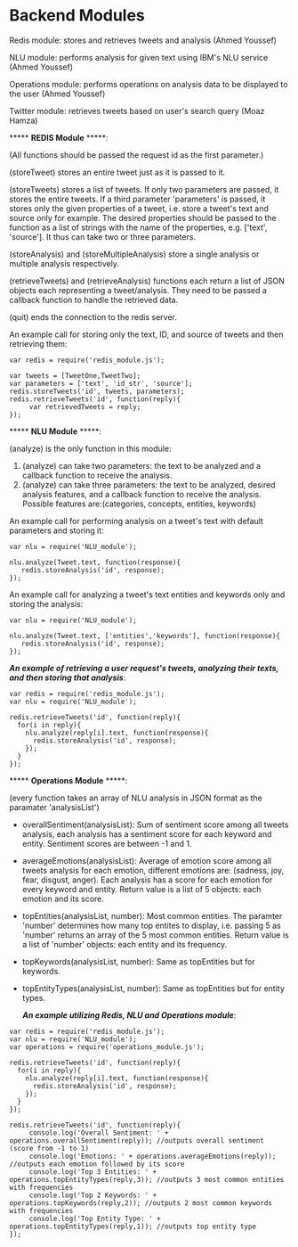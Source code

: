 # Backend Modules
Redis module: stores and retrieves tweets and analysis (Ahmed Youssef)

NLU module: performs analysis for given text using IBM's NLU service (Ahmed Youssef)

Operations module: performs operations on analysis data to be displayed to the user (Ahmed Youssef)

Twitter module: retrieves tweets based on user's search query (Moaz Hamza)

***** **REDIS Module** *****:

(All functions should be passed the request id as the first parameter.)

(storeTweet) stores an entire tweet just as it is passed to it.

(storeTweets) stores a list of tweets. If only two parameters are passed, it stores the entire tweets. If a third parameter 'parameters' is passed, it stores only the given properties of a tweet, i.e. store a tweet's text and source only for example. The desired properties should be passed to the function as a list of strings with the name of the properties, e.g. ['text', 'source']. It thus can take two or three parameters.

(storeAnalysis) and (storeMultipleAnalysis) store a single analysis or multiple analysis respectively.

(retrieveTweets) and (retrieveAnalysis) functions each return a list of JSON objects each representing a tweet/analysis. They  need to be passed a callback function to handle the retrieved data.

(quit) ends the connection to the redis server.


An example call for storing only the text, ID, and source of tweets and then retrieving them:

```
var redis = require('redis_module.js');

var tweets = [TweetOne,TweetTwo];
var parameters = ['text', 'id_str', 'source'];
redis.storeTweets('id', tweets, parameters);
redis.retrieveTweets('id', function(reply){
     var retrievedTweets = reply;
});
```

***** **NLU Module** *****:

(analyze) is the only function in this module:

1. (analyze) can take two parameters: the text to be analyzed and a callback function to receive the analysis.
2. (analyze) can take three parameters:  the text to be analyzed, desired analysis features, and a callback function to receive the analysis. Possible features are:(categories, concepts, entities, keywords)

An example call for performing analysis on a tweet's text with default parameters and storing it:

```
var nlu = require('NLU_module');

nlu.analyze(Tweet.text, function(response){
   redis.storeAnalysis('id', response);
});
 ``` 
 
 An example call for  analyzing a tweet's text entities and keywords only and storing the analysis:

```
var nlu = require('NLU_module');

nlu.analyze(Tweet.text, ['entities','keywords'], function(response){
   redis.storeAnalysis('id', response);
});
 ``` 
 
 
  
  ***An example of retrieving a user request's tweets, analyzing their texts, and then storing that analysis***:
  
```
var redis = require('redis_module.js');
var nlu = require('NLU_module');

redis.retrieveTweets('id', function(reply){
  for(i in reply){
    nlu.analyze(reply[i].text, function(response){
      redis.storeAnalysis('id', response);
    });
  }
});
```

***** **Operations Module** *****:

(every function takes an array of NLU analysis in JSON format as the paramater 'analysisList')

- overallSentiment(analysisList): Sum of sentiment score among all tweets analysis, each analysis has a sentiment score for each keyword and entity. Sentiment scores are between -1 and 1.

- averageEmotions(analysisList): Average of emotion score among all tweets analysis for each emotion, different emotions are: (sadness, joy, fear, disgust, anger). Each analysis has a score for each emotion for every keyword and entity. Return value is a list of 5 objects: each emotion and its score.

- topEntities(analysisList, number): Most common entities. The paramter 'number' determines how many top entites to display, i.e. passing 5 as 'number' returns an array of the 5 most common entities. Return value is a list of 'number' objects: each entity and its frequency.

- topKeywords(analysisList, number): Same as topEntities but for keywords.

- topEntityTypes(analysisList, number): Same as topEntities but for entity types.

  ***An example utilizing Redis, NLU and Operations module***:
  
```
var redis = require('redis_module.js');
var nlu = require('NLU_module');
var operations = require('operations_module.js');

redis.retrieveTweets('id', function(reply){
  for(i in reply){
    nlu.analyze(reply[i].text, function(response){
      redis.storeAnalysis('id', response);
    });
  }
});

redis.retrieveTweets('id', function(reply){
     console.log('Overall Sentiment: ' + operations.overallSentiment(reply)); //outputs overall sentiment (score from -1 to 1)
     console.log('Emotions: ' + operations.averageEmotions(reply)); //outputs each emotion followed by its score
     console.log('Top 3 Entities: ' + operations.topEntityTypes(reply,3)); //outputs 3 most common entities with frequencies 
     console.log('Top 2 Keywords: ' + operations.topKeywords(reply,2)); //outputs 2 most common keywords with frequencies
     console.log('Top Entity Type: ' + operations.topEntityTypes(reply,1)); //outputs top entity type
});

```


